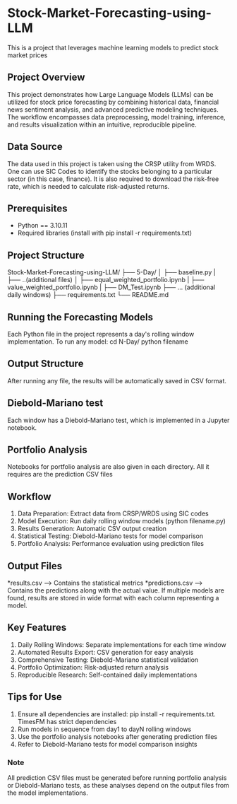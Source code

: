 # Stock-Market-Forecasting-using-LLM
This is a project that leverages machine learning models to predict stock market prices 

## Project Overview
This project demonstrates how Large Language Models (LLMs) can be utilized for stock price forecasting by combining historical data, financial news sentiment analysis, and advanced predictive modeling techniques. The workflow encompasses data preprocessing, model training, inference, and results visualization within an intuitive, reproducible pipeline.

## Data Source
The data used in this project is taken using the CRSP utility from WRDS. One can use SIC Codes to identify the stocks belonging to a particular sector (in this case, finance). It is also required to download the risk-free rate, which is needed to calculate risk-adjusted returns. 

## Prerequisites
- Python == 3.10.11
- Required libraries (install with pip install -r requirements.txt)

## Project Structure
Stock-Market-Forecasting-using-LLM/
├── 5-Day/
│   ├── baseline.py
|   ├── ..(additional files)
│   ├── equal_weighted_portfolio.ipynb
|   ├── value_weighted_portfolio.ipynb
|   ├── DM_Test.ipynb
├── ... (additional daily windows)
├── requirements.txt
└── README.md


## Running the Forecasting Models
Each Python file in the project represents a day's rolling window implementation. To run any model: 
cd N-Day/
python filename

## Output Structure
After running any file, the results will be automatically saved in CSV format.

## Diebold-Mariano test
Each window has a Diebold-Mariano test, which is implemented in a Jupyter notebook.

## Portfolio Analysis
Notebooks for portfolio analysis are also given in each directory. All it requires are the prediction CSV files 

## Workflow
1. Data Preparation: Extract data from CRSP/WRDS using SIC codes
2. Model Execution: Run daily rolling window models (python filename.py)
3. Results Generation: Automatic CSV output creation
4. Statistical Testing: Diebold-Mariano tests for model comparison
5. Portfolio Analysis: Performance evaluation using prediction files

## Output Files
*results.csv --> Contains the statistical metrics
*predictions.csv --> Contains the predictions along with the actual value. If multiple models are found, results are stored in wide format with each column representing a model.

## Key Features 
1. Daily Rolling Windows: Separate implementations for each time window
2. Automated Results Export: CSV generation for easy analysis
3. Comprehensive Testing: Diebold-Mariano statistical validation
4. Portfolio Optimization: Risk-adjusted return analysis
5. Reproducible Research: Self-contained daily implementations

## Tips for Use
1. Ensure all dependencies are installed: pip install -r requirements.txt. TimesFM has strict dependencies 
2. Run models in sequence from day1 to dayN rolling windows
3. Use the portfolio analysis notebooks after generating prediction files
4. Refer to Diebold-Mariano tests for model comparison insights

### Note
All prediction CSV files must be generated before running portfolio analysis or Diebold-Mariano tests, as these analyses depend on the output files from the model implementations.


